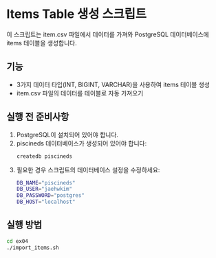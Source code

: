# Items Table 생성 스크립트

이 스크립트는 item.csv 파일에서 데이터를 가져와 PostgreSQL 데이터베이스에 items 테이블을 생성합니다.

## 기능
- 3가지 데이터 타입(INT, BIGINT, VARCHAR)을 사용하여 items 테이블 생성
- item.csv 파일의 데이터를 테이블로 자동 가져오기

## 실행 전 준비사항
1. PostgreSQL이 설치되어 있어야 합니다.
2. piscineds 데이터베이스가 생성되어 있어야 합니다:
   ```
   createdb piscineds
   ```
3. 필요한 경우 스크립트의 데이터베이스 설정을 수정하세요:
   ```bash
   DB_NAME="piscineds"
   DB_USER="jaehwkim"
   DB_PASSWORD="postgres"
   DB_HOST="localhost"
   ```

## 실행 방법
```bash
cd ex04
./import_items.sh
``` 